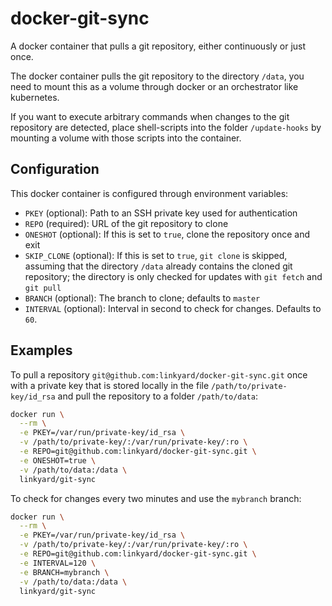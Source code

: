 # docker-git-sync

A docker container that pulls a git repository, either continuously or just once.

The docker container pulls the git repository to the directory `/data`, you need to
mount this as a volume through docker or an orchestrator like kubernetes.

If you want to execute arbitrary commands when changes to the git repository are
detected, place shell-scripts into the folder `/update-hooks` by mounting a volume
with those scripts into the container.

## Configuration

This docker container is configured through environment variables:

- `PKEY` (optional): Path to an SSH private key used for authentication
- `REPO` (required): URL of the git repository to clone
- `ONESHOT` (optional): If this is set to `true`, clone the repository once and exit
- `SKIP_CLONE` (optional): If this is set to `true`, `git clone` is skipped, assuming that the
  directory `/data` already contains the cloned git repository; the directory is only checked
  for updates with `git fetch` and `git pull`
- `BRANCH` (optional): The branch to clone; defaults to `master`
- `INTERVAL` (optional): Interval in second to check for changes. Defaults to `60`.

## Examples

To pull a repository `git@github.com:linkyard/docker-git-sync.git` once with a private key
that is stored locally in the file `/path/to/private-key/id_rsa` and pull the repository
to a folder `/path/to/data`:

```bash
docker run \
  --rm \
  -e PKEY=/var/run/private-key/id_rsa \
  -v /path/to/private-key/:/var/run/private-key/:ro \
  -e REPO=git@github.com:linkyard/docker-git-sync.git \
  -e ONESHOT=true \
  -v /path/to/data:/data \
  linkyard/git-sync
```

To check for changes every two minutes and use the `mybranch` branch:

```bash
docker run \
  --rm \
  -e PKEY=/var/run/private-key/id_rsa \
  -v /path/to/private-key/:/var/run/private-key/:ro \
  -e REPO=git@github.com:linkyard/docker-git-sync.git \
  -e INTERVAL=120 \
  -e BRANCH=mybranch \
  -v /path/to/data:/data \
  linkyard/git-sync
```
